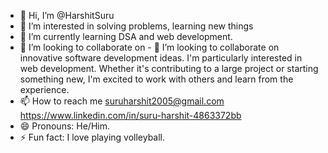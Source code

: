 - 👋 Hi, I’m @HarshitSuru
- 👀 I’m interested in solving problems, learning new things
- 🌱 I’m currently learning DSA and web development.
- 💞️ I’m looking to collaborate on - 💞️ I’m looking to collaborate on innovative software development ideas. I'm particularly interested in web development. Whether it's contributing to a large project or starting something new, I'm excited to work with others and learn from the experience.
- 📫 How to reach me suruharshit2005@gmail.com https://www.linkedin.com/in/suru-harshit-4863372bb
- 😄 Pronouns: He/Him.
- ⚡ Fun fact: I love playing volleyball.

<!---
HarshitSuru/HarshitSuru is a ✨ special ✨ repository because its `README.md` (this file) appears on your GitHub profile.
You can click the Preview link to take a look at your changes.
--->
